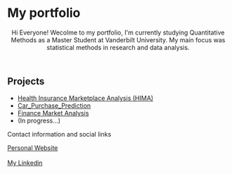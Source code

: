 <!DOCTYPE html>
<html>
  <head>
    <h1>My portfolio</h1> 
  </head>
  <body>
    <header>
      <p>Hi Everyone! Wecolme to my portfolio, I'm currently studying Quantitative Methods as a Master Student at Vanderbilt University. My main focus was statistical methods in research and data analysis.</p>
    </header>
    <main>
      <h2>Projects</h2>
      <ul>
        <li><a href="https://github.com/Momowangg/Portfolio/tree/main/HIMA%20Project">Health Insurance Marketplace Analysis (HIMA)</a></li>
        <li><a href="https://github.com/Momowangg/Portfolio/blob/main/Car_Purchase_Prediction.ipynb">Car_Purchase_Prediction</a></li>
        <li><a href="https://github.com/Momowangg/Portfolio/blob/main/Finance%20Project.ipynb">Finance Market Analysis</a></li>
        <li>(In progress...)</li>
      </ul>
    </main>
    <footer>
      <p>Contact information and social links</p>
      <a href="https://https://momowangg.github.io/Portfolio_Website/">Personal Website</a>
<br></br>
      <a href="https://www.linkedin.com/in/yuqiao-mike-wang/">My Linkedin</a>
    </footer>
  </body>
</html>
